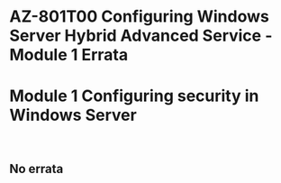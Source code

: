 # AZ-801T00 Configuring Windows Server Hybrid Advanced Service - Module 1 Errata

# Module 1 Configuring security in Windows Server

<br>

## No errata